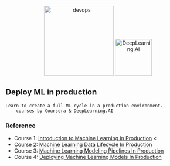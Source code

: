 <div align="center">
    <img width="190" src="http://www.veritis.com/wp-content/uploads/2016/09/devops-1024x555.png" alt="devops">
    <img width="100" src="https://d3njjcbhbojbot.cloudfront.net/api/utilities/v1/imageproxy/http://coursera-university-assets.s3.amazonaws.com/b4/5cb90bb92f420b99bf323a0356f451/Icon.png?auto=format%2Ccompress&dpr=3&w=180&h=180" alt="DeepLearning.AI">
</div>

## Deploy ML in production
    Learn to create a full ML cycle in a production environment.
        courses by Coursera & DeepLearning.AI

### Reference
- Course 1: [Introduction to Machine Learning in Production][1] <
- Course 2: [Machine Learning Data Lifecycle In Production][2]
- Course 3: [Machine Learning Modeling Pipelines In Production][3]
- Course 4: [Deploying Machine Learning Models In Production][4]

[1]:https://www.coursera.org/learn/introduction-to-machine-learning-in-production
[2]:https://www.coursera.org/learn/machine-learning-data-lifecycle-in-production
[3]:https://www.coursera.org/learn/machine-learning-modeling-pipelines-in-production
[4]:https://www.coursera.org/learn/deploying-machine-learning-models-in-production